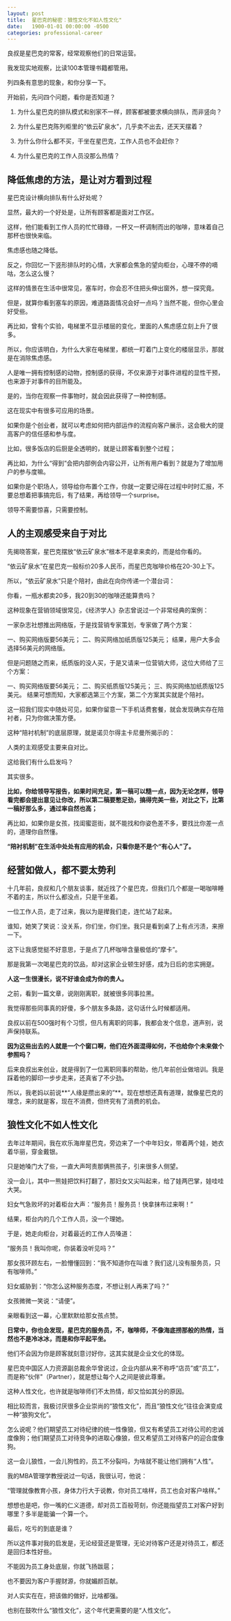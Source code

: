 ```yaml
---
layout: post
title:  星巴克的秘密：狼性文化不如人性文化"
date:   1900-01-01 00:00:00 -0500
categories: professional-career
---
```


良叔是星巴克的常客，经常观察他们的日常运营。

我发现实地观察，比读100本管理书籍都管用。

列四条有意思的现象，和你分享一下。

开始前，先问四个问题，看你是否知道？

1. 为什么星巴克的排队模式和别家不一样，顾客都被要求横向排队，而非竖向？

2. 为什么星巴克陈列柜里的“依云矿泉水”，几乎卖不出去，还天天摆着？

3. 为什么你什么都不买，干坐在星巴克，工作人员也不会赶你？

4. 为什么星巴克的工作人员没那么热情？



## 降低焦虑的方法，是让对方看到过程

星巴克设计横向排队有什么好处呢？

显然，最大的一个好处是，让所有顾客都是面对工作区。

这样，他们能看到工作人员的忙忙碌碌，一杯又一杯调制而出的咖啡，意味着自己那杯也很快来临。

焦虑感也随之降低。

反之，你回忆一下竖形排队时的心情，大家都会焦急的望向柜台，心理不停的嘀咕，怎么这么慢？

这样的情景在生活中很常见，塞车时，你会忍不住把头伸出窗外，想一探究竟。

但是，就算你看到塞车的原因，难道路面情况会好一点吗？当然不能，但你心里会好受些。

再比如，曾有个实验，电梯里不显示楼层的变化，里面的人焦虑感立刻上升了很多。

所以，你应该明白，为什么大家在电梯里，都统一盯着门上变化的楼层显示，那就是在消除焦虑感。

人是唯一拥有控制感的动物，控制感的获得，不仅来源于对事件进程的显性干预，也来源于对事件的目所能及。

是的，当你在观察一件事物时，就会因此获得了一种控制感。

这在现实中有很多可应用的场景。

如果你是个创业者，就可以考虑如何把内部运作的流程向客户展示，这会极大的提高客户的信任感和参与度。

比如，很多饭店的后厨是全透明的，就是让顾客看到整个过程；

再比如，为什么“得到”会把内部例会内容公开，让所有用户看到？就是为了增加用户的参与度嘛。

如果你是个职场人，领导给你布置个工作，你就一定要记得在过程中时时汇报，不要总想着把事搞完后，有了结果，再给领导一个surprise。

领导不需要惊喜，只需要控制。



## 人的主观感受来自于对比

先揭晓答案，星巴克摆放“依云矿泉水”根本不是拿来卖的，而是给你看的。

“依云矿泉水”在星巴克一般标价20多人民币，而星巴克咖啡价格在20-30上下。

所以，“依云矿泉水”只是个陪衬，由此在向你传递一个潜台词：

你看，一瓶水都卖20多，我20到30的咖啡还能算贵吗？

这种现象在营销领域很常见，《经济学人》杂志曾说过一个非常经典的案例：

一家杂志社想推出网络版，于是找营销专家策划，专家做了两个方案：

一、购买网络版要56美元；
二、购买网络加纸质版125美元；
结果，用户大多会选择56美元的网络版。

但是问题随之而来，纸质版的没人买，于是又请来一位营销大师，这位大师给了三个方案：

一、购买网络版要56美元；
二、购买纸质版125美元；
三、购买网络加纸质版125美元。
结果可想而知，大家都选第三个方案，第二个方案其实就是个陪衬。

这一招我们现实中随处可见，如果你留意一下手机话费套餐，就会发现确实存在陪衬者，只为你做决策方便。



这种“陪衬机制”的底层原理，就是诺贝尔得主卡尼曼所揭示的：

人类的主观感受主要来自对比。

这给我们有什么启发吗？

其实很多。

**比如，你给领导写报告，如果时间充足，第一稿可以糙一点，因为无论怎样，领导看完都会提出意见让你改，所以第二稿要憋足劲，搞得完美一些，对比之下，比第一稿好那么多，通过率自然也高；**

再比如，如果你是女孩，找闺蜜逛街，就不能找和你姿色差不多，要找比你差一点的，道理你自然懂。

**“陪衬机制”在生活中处处有应用的机会，只看你是不是个“有心人”了。**



## 经营如做人，都不要太势利

十几年前，良叔和几个朋友谈事，就近找了个星巴克，但我们几个都是一喝咖啡睡不着的主，所以什么都没点，只是干坐着。

一位工作人员，走了过来，我以为是撵我们走，连忙站了起来。

谁知，她笑了笑说：没关系，你们坐，你们坐。我只是看到桌了上有点污渍，来擦一下。

这下让我感觉挺不好意思，于是点了几杯咖啡含量极低的“摩卡”。

那是我第一次喝星巴克的饮品，却对这家企业顿生好感，成为日后的忠实拥趸。


**人这一生很漫长，说不好谁会成为你的贵人。**

之前，看到一篇文章，说刚刚离职，就被很多同事拉黑。

我觉得那些同事真的好傻，多个朋友多条路，这句话什么时候都适用。

良叔以前在500强时有个习惯，但凡有离职的同事，我都会发个信息，道声别，说声保持联系。

**因为这些出去的人就是一个个窗口啊，他们在外面混得如何，不也给你个未来做个参照吗？**

后来良叔出来创业，就是得到了一位离职同事的帮助，他几年前创业做培训。我是踩着他的脚印一步步走来，还真省了不少劲。

所以，我老妈以前说**“人缘是攒出来的”**。现在想想还真有道理，就像星巴克的理念，来的就是客，现在不消费，但终究有了消费的机会。


## 狼性文化不如人性文化

去年过年期间，我在欢乐海岸星巴克，旁边来了一个中年妇女，带着两个娃，她衣着华丽，穿金戴银。

只是她嗓门大了些，一直大声呵责那俩熊孩子，引来很多人侧望。

没一会儿，其中一熊娃把饮料打翻了，那妇女又尖叫起来，给了娃两巴掌，娃哇哇大哭。

妇女气急败坏的对着柜台大声：“服务员！服务员！快拿抹布过来啊！”

结果，柜台内的几个工作人员，没一个理她。

于是，她走向柜台，对着最近的工作人员嗓道：

“服务员！我叫你呢，你装着没听见吗？”

那女孩环顾左右，一脸懵懂回到：“我不知道你在叫谁？我们这儿没有服务员，只有咖啡师。”

妇女威胁到：“你怎么这种服务态度，不想让别人再来了吗？”

女孩微微一笑说：“请便”。

亲眼看到这一幕，心里默默给那女孩点赞。

**日常中，你也会发现，星巴克的服务员，不，咖啡师，不像海底捞那般的热情，当然也不是冷冰冰，而是和你平起平坐。**

他们不会因为你是顾客就刻意讨好你，这其实就是企业文化的体现。

星巴克中国区人力资源副总裁余华曾说过，企业内部从来不称呼“店员”或“员工”，而是称“伙伴"（Partner），就是想让每个人之间是彼此尊重。

这种人性文化，也许就是咖啡师们不太热情，却又恰如其分的原因。

相比较而言，我极讨厌很多企业崇尚的“狼性文化”，而且“狼性文化”往往会演变成一种“狼狗文化”。

怎么说呢？他们期望员工对待纪律的统一性像狼，但又有希望员工对待公司的忠诚度像狗；他们期望员工对待竞争的进取心像狼，但又希望员工对待客户的迎合度像狗。

这一会儿狼性，一会儿狗性的，员工不分裂吗，为啥就不能让他们拥有“人性”。

我的MBA管理学教授说过一句话，我很认可，他说：

“管理就像教育小孩，身体力行大于说教，你对员工啥样，员工也会对客户啥样。”

想想也是吧，你一嘴的仁义道德，却对员工百般苛刻，你还能指望员工对客户好到哪里？多半是能骗一个算一个。

最后，吃亏的到底是谁？

所以这件事对我的启发是，无论经营还是管理，无论对待客户还是对待员工，都还是回归本性好些。

不能因为员工身处底层，你就飞扬跋扈；

也不要因为客户手握财源，你就媚颜百献。

对人实实在在，把该做的做好，比啥都强。

也别在鼓吹什么“狼性文化”，这个年代更需要的是“人性文化”。